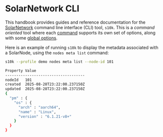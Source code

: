 # SolarNetwork CLI

This handbook provides guides and reference documentation for the
[SolarNetwork](https://solarnetwork.net/) command line interface (CLI) tool, `s10k`. This is a
_command oriented_ tool where each [command](commands/index.md) supports its own set of options,
along with some [global options](global-options.md).

Here is an example of running `s10k` to display the metadata associated with a SolarNode, using the
`nodes meta list` command:

```sh
s10k --profile demo nodes meta list --node-id 101

Property Value
------------------------------------
nodeId   101
created  2025-08-28T23:22:00.237150Z
updated  2025-08-28T23:22:00.237150Z
{
  "pm" : {
    "os" : {
      "arch" : "aarch64",
      "name" : "Linux",
      "version" : "6.1.21-v8+"
    }
  }
}
```
